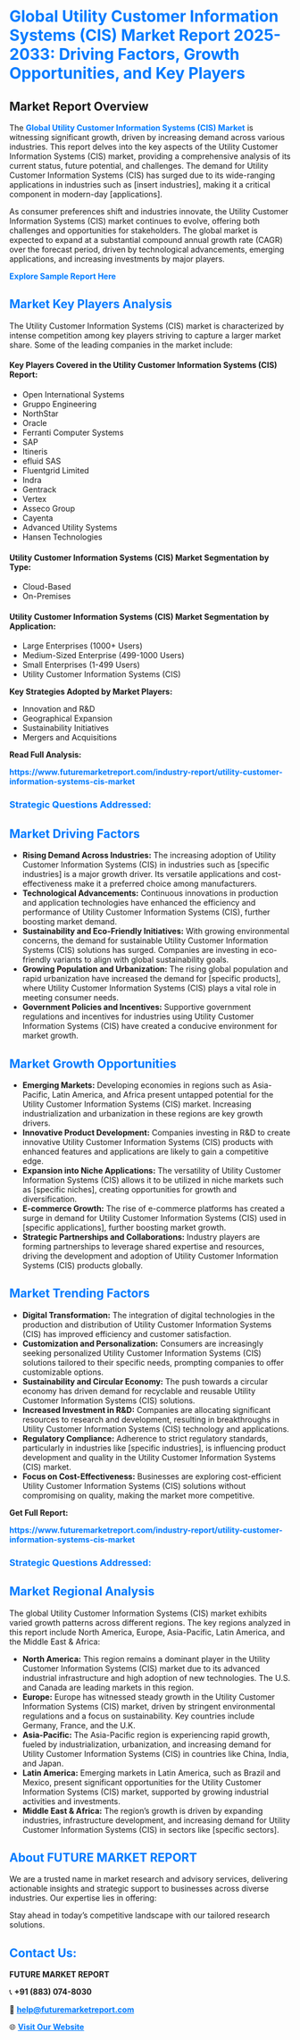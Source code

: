 <h1 style="color: #007BFF;">Global Utility Customer Information Systems (CIS) Market Report 2025-2033: Driving Factors, Growth Opportunities, and Key Players</h1>

<section id="overview">
<h2>Market Report Overview</h2>
<p>The <a href="https://www.futuremarketreport.com/industry-report/utility-customer-information-systems-cis-market" style="color: #007BFF; text-decoration: none;"><strong>Global Utility Customer Information Systems (CIS) Market</strong></a> is witnessing significant growth, driven by increasing demand across various industries. This report delves into the key aspects of the Utility Customer Information Systems (CIS) market, providing a comprehensive analysis of its current status, future potential, and challenges. The demand for Utility Customer Information Systems (CIS) has surged due to its wide-ranging applications in industries such as [insert industries], making it a critical component in modern-day [applications].</p>
<p>As consumer preferences shift and industries innovate, the Utility Customer Information Systems (CIS) market continues to evolve, offering both challenges and opportunities for stakeholders. The global market is expected to expand at a substantial compound annual growth rate (CAGR) over the forecast period, driven by technological advancements, emerging applications, and increasing investments by major players.</p>
</section>

<section id="overview">
<p><a href="https://www.futuremarketreport.com/request-sample/reportId=120845" style="color: #007BFF; text-decoration: none;"><strong>Explore Sample Report Here</strong></a></p>
</section>

<section id="key-players">
<h2 style="color: #007BFF;">Market Key Players Analysis</h2>
<p>The Utility Customer Information Systems (CIS) market is characterized by intense competition among key players striving to capture a larger market share. Some of the leading companies in the market include:</p>
<h4>Key Players Covered in the Utility Customer Information Systems (CIS) Report:</h4>
<ul><li>Open International Systems</li><li>Gruppo Engineering</li><li>NorthStar</li><li>Oracle</li><li>Ferranti Computer Systems</li><li>SAP</li><li>Itineris</li><li>efluid SAS</li><li>Fluentgrid Limited</li><li>Indra</li><li>Gentrack</li><li>Vertex</li><li>Asseco Group</li><li>Cayenta</li><li>Advanced Utility Systems</li><li>Hansen Technologies</li></ul>
<h4>Utility Customer Information Systems (CIS) Market Segmentation by Type:</h4>
<ul><li>Cloud-Based</li><li>On-Premises</li></ul>

<h4>Utility Customer Information Systems (CIS) Market Segmentation by Application:</h4>
<ul><li>Large Enterprises (1000+ Users)</li><li>Medium-Sized Enterprise (499-1000 Users)</li><li>Small Enterprises (1-499 Users)</li><li>Utility Customer Information Systems (CIS)</li></ul>
<p><strong>Key Strategies Adopted by Market Players:</strong></p>
<ul>
<li>Innovation and R&D</li>
<li>Geographical Expansion</li>
<li>Sustainability Initiatives</li>
<li>Mergers and Acquisitions</li>
</ul>
</section>

<section>
<p><strong>Read Full Analysis: </strong></p><a href="https://www.futuremarketreport.com/industry-report/utility-customer-information-systems-cis-market" style="color: #007BFF; text-decoration: none;"><strong>https://www.futuremarketreport.com/industry-report/utility-customer-information-systems-cis-market</strong></a>
<h3 style="color: #007BFF;">Strategic Questions Addressed:</h3>
</section>

<section id="driving-factors">
<h2 style="color: #007BFF;">Market Driving Factors</h2>
<ul>
<li><strong>Rising Demand Across Industries:</strong> The increasing adoption of Utility Customer Information Systems (CIS) in industries such as [specific industries] is a major growth driver. Its versatile applications and cost-effectiveness make it a preferred choice among manufacturers.</li>
<li><strong>Technological Advancements:</strong> Continuous innovations in production and application technologies have enhanced the efficiency and performance of Utility Customer Information Systems (CIS), further boosting market demand.</li>
<li><strong>Sustainability and Eco-Friendly Initiatives:</strong> With growing environmental concerns, the demand for sustainable Utility Customer Information Systems (CIS) solutions has surged. Companies are investing in eco-friendly variants to align with global sustainability goals.</li>
<li><strong>Growing Population and Urbanization:</strong> The rising global population and rapid urbanization have increased the demand for [specific products], where Utility Customer Information Systems (CIS) plays a vital role in meeting consumer needs.</li>
<li><strong>Government Policies and Incentives:</strong> Supportive government regulations and incentives for industries using Utility Customer Information Systems (CIS) have created a conducive environment for market growth.</li>
</ul>
</section>

<section id="growth-opportunities">
<h2 style="color: #007BFF;">Market Growth Opportunities</h2>
<ul>
<li><strong>Emerging Markets:</strong> Developing economies in regions such as Asia-Pacific, Latin America, and Africa present untapped potential for the Utility Customer Information Systems (CIS) market. Increasing industrialization and urbanization in these regions are key growth drivers.</li>
<li><strong>Innovative Product Development:</strong> Companies investing in R&D to create innovative Utility Customer Information Systems (CIS) products with enhanced features and applications are likely to gain a competitive edge.</li>
<li><strong>Expansion into Niche Applications:</strong> The versatility of Utility Customer Information Systems (CIS) allows it to be utilized in niche markets such as [specific niches], creating opportunities for growth and diversification.</li>
<li><strong>E-commerce Growth:</strong> The rise of e-commerce platforms has created a surge in demand for Utility Customer Information Systems (CIS) used in [specific applications], further boosting market growth.</li>
<li><strong>Strategic Partnerships and Collaborations:</strong> Industry players are forming partnerships to leverage shared expertise and resources, driving the development and adoption of Utility Customer Information Systems (CIS) products globally.</li>
</ul>
</section>

<section id="trending-factors">
<h2 style="color: #007BFF;">Market Trending Factors</h2>
<ul>
<li><strong>Digital Transformation:</strong> The integration of digital technologies in the production and distribution of Utility Customer Information Systems (CIS) has improved efficiency and customer satisfaction.</li>
<li><strong>Customization and Personalization:</strong> Consumers are increasingly seeking personalized Utility Customer Information Systems (CIS) solutions tailored to their specific needs, prompting companies to offer customizable options.</li>
<li><strong>Sustainability and Circular Economy:</strong> The push towards a circular economy has driven demand for recyclable and reusable Utility Customer Information Systems (CIS) solutions.</li>
<li><strong>Increased Investment in R&D:</strong> Companies are allocating significant resources to research and development, resulting in breakthroughs in Utility Customer Information Systems (CIS) technology and applications.</li>
<li><strong>Regulatory Compliance:</strong> Adherence to strict regulatory standards, particularly in industries like [specific industries], is influencing product development and quality in the Utility Customer Information Systems (CIS) market.</li>
<li><strong>Focus on Cost-Effectiveness:</strong> Businesses are exploring cost-efficient Utility Customer Information Systems (CIS) solutions without compromising on quality, making the market more competitive.</li>
</ul>
</section>

<section>
<p><strong>Get Full Report: </strong></p><a href="https://www.futuremarketreport.com/industry-report/utility-customer-information-systems-cis-market" style="color: #007BFF; text-decoration: none;"><strong>https://www.futuremarketreport.com/industry-report/utility-customer-information-systems-cis-market</strong></a>
<h3 style="color: #007BFF;">Strategic Questions Addressed:</h3>
</section>


<section id="regional-analysis">
<h2 style="color: #007BFF;">Market Regional Analysis</h2>
<p>The global Utility Customer Information Systems (CIS) market exhibits varied growth patterns across different regions. The key regions analyzed in this report include North America, Europe, Asia-Pacific, Latin America, and the Middle East & Africa:</p>
<ul>
<li><strong>North America:</strong> This region remains a dominant player in the Utility Customer Information Systems (CIS) market due to its advanced industrial infrastructure and high adoption of new technologies. The U.S. and Canada are leading markets in this region.</li>
<li><strong>Europe:</strong> Europe has witnessed steady growth in the Utility Customer Information Systems (CIS) market, driven by stringent environmental regulations and a focus on sustainability. Key countries include Germany, France, and the U.K.</li>
<li><strong>Asia-Pacific:</strong> The Asia-Pacific region is experiencing rapid growth, fueled by industrialization, urbanization, and increasing demand for Utility Customer Information Systems (CIS) in countries like China, India, and Japan.</li>
<li><strong>Latin America:</strong> Emerging markets in Latin America, such as Brazil and Mexico, present significant opportunities for the Utility Customer Information Systems (CIS) market, supported by growing industrial activities and investments.</li>
<li><strong>Middle East & Africa:</strong> The region’s growth is driven by expanding industries, infrastructure development, and increasing demand for Utility Customer Information Systems (CIS) in sectors like [specific sectors].</li>
</ul>
</section>

<footer>
<h2 style="color: #007BFF;">About FUTURE MARKET REPORT</h2>
<p>We are a trusted name in market research and advisory services, delivering actionable insights and strategic support to businesses across diverse industries. Our expertise lies in offering:</p>

<p>Stay ahead in today’s competitive landscape with our tailored research solutions.</p>

<h2 style="color: #007BFF;">Contact Us:</h2>
<p><strong>FUTURE MARKET REPORT</strong></p>
<p>📞 <strong>+91 (883) 074-8030</strong></p>
<p>📧 <strong><a href="mailto:help@futuremarketreport.com" style="color: #007BFF;">help@futuremarketreport.com</a></strong></p>
<p>🌐 <strong><a href="https://www.futuremarketreport.com/" style="color: #007BFF;">Visit Our Website</a></strong></p>
</footer>